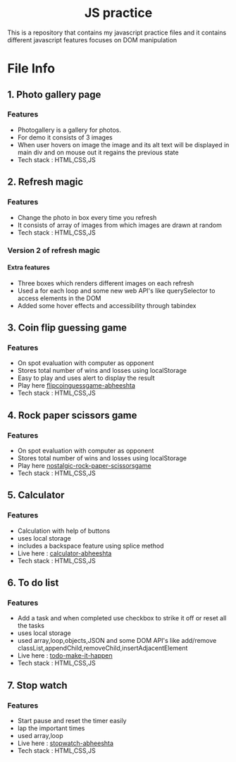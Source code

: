 <h1 align="center">JS practice</h1>
This is a repository that contains my javascript practice files and it contains different javascript features focuses on DOM manipulation

# File Info

## 1. Photo gallery page
### Features
- Photogallery is a gallery for photos.
- For demo it consists of 3 images
- When user hovers on image the image and its alt text will be displayed in main div and on mouse out it regains the previous state
- Tech stack : HTML,CSS,JS

## 2. Refresh magic
### Features
- Change the photo in box every time you refresh
- It consists of array of images from which images are drawn at random
- Tech stack : HTML,CSS,JS
### Version 2 of refresh magic
#### Extra features
- Three boxes which renders different images on each refresh
- Used a for each loop and some new web API's like querySelector to access elements in the DOM
- Added some hover effects and accessibility through tabindex

## 3. Coin flip guessing game
### Features
- On spot evaluation with computer as opponent
- Stores total number of wins and losses using localStorage
- Easy to play and uses alert to display the result
- Play here [flipcoinguessgame-abheeshta](https://flipcoinguessgame.netlify.app/)
- Tech stack : HTML,CSS,JS

## 4. Rock paper scissors game
### Features
- On spot evaluation with computer as opponent
- Stores total number of wins and losses using localStorage
- Play here [nostalgic-rock-paper-scissorsgame](https://nostalgicrockpaperscissorsgame.netlify.app/)
- Tech stack : HTML,CSS,JS

## 5. Calculator
### Features
- Calculation with help of buttons
- uses local storage
- includes a backspace feature using splice method
- Live here : [calculator-abheeshta](https://calculatorbyabheeshta.netlify.app/)
- Tech stack : HTML,CSS,JS

## 6. To do list
### Features
- Add a task and when completed use checkbox to strike it off or reset all the tasks
- uses local storage
- used array,loop,objects,JSON and some DOM API's like add/remove classList,appendChild,removeChild,insertAdjacentElement
- Live here : [todo-make-it-happen](https://todomakeithappen.netlify.app/)
- Tech stack : HTML,CSS,JS

## 7. Stop watch
### Features
- Start pause and reset the timer easily
- lap the important times
- used array,loop
- Live here : [stopwatch-abheeshta](https://stopwatchbyabheeshta.netlify.app/)
- Tech stack : HTML,CSS,JS

